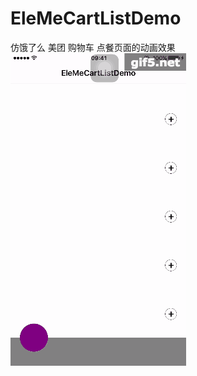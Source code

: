 # EleMeCartListDemo
仿饿了么 美团 购物车 点餐页面的动画效果
<br>
![img](https://github.com/SionChen/EleMeCartListDemo/blob/master/EleMeCartListDemo/gif5%E6%96%B0%E6%96%87%E4%BB%B6.gif)
